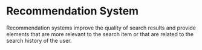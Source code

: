 # Recommendation System 

Recommendation systems improve the quality of search results and provide elements that are more relevant to the search item or that are related to the search history of the user.

